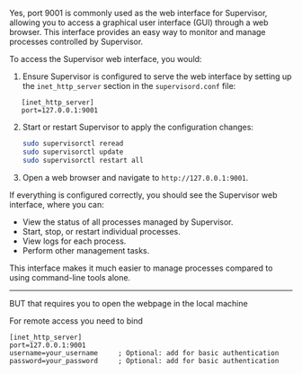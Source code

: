 
Yes, port 9001 is commonly used as the web interface for Supervisor, allowing you to access a graphical user interface (GUI) through a web browser. This interface provides an easy way to monitor and manage processes controlled by Supervisor.

To access the Supervisor web interface, you would:

1. Ensure Supervisor is configured to serve the web interface by setting up the `inet_http_server` section in the `supervisord.conf` file:

```
   [inet_http_server]
   port=127.0.0.1:9001
```

2. Start or restart Supervisor to apply the configuration changes:

   ```bash
   sudo supervisorctl reread
   sudo supervisorctl update
   sudo supervisorctl restart all
   ```

3. Open a web browser and navigate to `http://127.0.0.1:9001`. 

If everything is configured correctly, you should see the Supervisor web interface, where you can:

- View the status of all processes managed by Supervisor.
- Start, stop, or restart individual processes.
- View logs for each process.
- Perform other management tasks.

This interface makes it much easier to manage processes compared to using command-line tools alone.

---


BUT that requires you to open the webpage in the local machine


For remote access you need to bind 

```
[inet_http_server]
port=127.0.0.1:9001
username=your_username     ; Optional: add for basic authentication
password=your_password     ; Optional: add for basic authentication
```